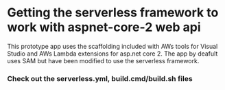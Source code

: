 # Getting the serverless framework to work with aspnet-core-2 web api
This prototype app uses the scaffolding included with AWs tools for Visual Studio and AWs Lambda extensions for asp.net core 2. The app by deafult uses SAM but have been modified to use the serverless framework.

### Check out the serverless.yml, build.cmd/build.sh files

